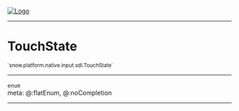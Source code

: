 
[![Logo](../../../../../../images/logo.png)](../../../../../../api/index.html)

---



<h1>TouchState</h1>
<small>`snow.platform.native.input.sdl.TouchState`</small>



---

`enum`
<span class="meta">
<br/>meta: @:flatEnum, @:noCompletion
</span>


---

&nbsp;
&nbsp;

